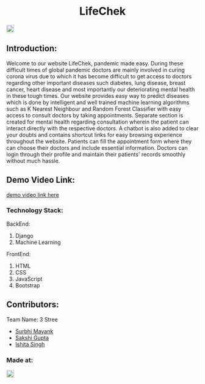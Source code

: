 <h1 align="center">LifeChek</h1>
<p align="center">
</p>

<a href="https://hack36.com"> <img src="http://bit.ly/BuiltAtHack36" height=20px> </a>


## Introduction:
  Welcome to our website LifeChek, pandemic made easy. During these difficult times of global pandemic doctors are mainly involved in curing corona virus due to which it has become difficult to get access to doctors regarding other important diseases such diabetes, lung disease, breast cancer, heart disease and most importantly our deteriorating mental health in these tough times. Our website provides easy way to predict diseases which is done by intelligent and well trained machine learning algorithms such as K Nearest Neighbour and Random Forest Classifier with easy access to consult doctors by taking appointments. Separate section is created for mental health regarding consultation wherein the patient can interact directly with the respective doctors. A chatbot is also added to clear your doubts and contains shortcut links for easy browsing experience throughout the website. Patients can fill the appointment form where they can choose their doctors and include essential information. Doctors can login through their profile and maintain their patients' records smoothly without much hassle.
  
## Demo Video Link:
[demo video link here](https://www.canva.com/design/DAEbTKnmtd8/tqnHTjvyOZnV0eVgIHYsfA/view?utm_content=DAEbTKnmtd8&utm_campaign=designshare&utm_medium=link&utm_source=viewer)

### Technology Stack:
  BackEnd: 
  1) Django
  2) Machine Learning
  
  FrontEnd:
  <ol type="1">
    <li> HTML </li>
    <li> CSS </li>
    <li> JavaScript </li>
    <li> Bootstrap </li>
  </ol>

## Contributors:

Team Name: 3 Stree

* [Surbhi Mayank](https://github.com/surbhi2408)
* [Sakshi Gupta](https://github.com/sakshigupta08)
* [Ishita Singh](https://github.com/ishita65)

### Made at:
<a href="https://hack36.com"> <img src="http://bit.ly/BuiltAtHack36" height=20px> </a>
